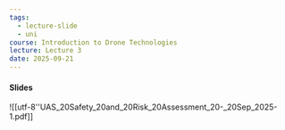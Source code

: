 ```yaml
---
tags:
  - lecture-slide
  - uni
course: Introduction to Drone Technologies
lecture: Lecture 3
date: 2025-09-21
---
```

#### Slides
![[utf-8''UAS_20Safety_20and_20Risk_20Assessment_20-_20Sep_2025-1.pdf]]